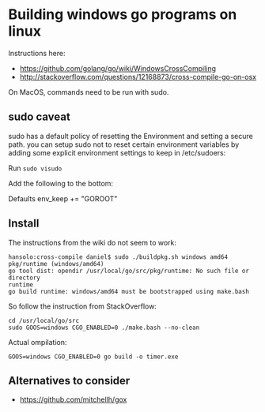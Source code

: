 Building windows go programs on linux
=====================================

Instructions here:
* https://github.com/golang/go/wiki/WindowsCrossCompiling
* http://stackoverflow.com/questions/12168873/cross-compile-go-on-osx

On MacOS, commands need to be run with sudo.


sudo caveat
-----------
sudo has a default policy of resetting the Environment and
setting a secure path. you can setup sudo not to reset certain
environment variables by adding some explicit environment
settings to keep in /etc/sudoers:

Run `sudo visudo`

Add the following to the bottom:

Defaults env_keep += "GOROOT"


Install
-------
The instructions from the wiki do not seem to work:

    hansolo:cross-compile daniel$ sudo ./buildpkg.sh windows amd64
    pkg/runtime (windows/amd64)
    go tool dist: opendir /usr/local/go/src/pkg/runtime: No such file or directory
    runtime
    go build runtime: windows/amd64 must be bootstrapped using make.bash

So follow the instruction from StackOverflow:
~~~
cd /usr/local/go/src
sudo GOOS=windows CGO_ENABLED=0 ./make.bash --no-clean
~~~

Actual ompilation:
~~~
GOOS=windows CGO_ENABLED=0 go build -o timer.exe
~~~


Alternatives to consider
------------------------
* https://github.com/mitchellh/gox
